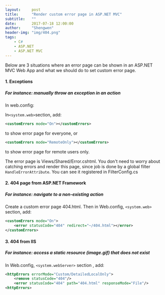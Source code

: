 ```yaml
---
layout:     post
title:      "Render custom error page in ASP.NET MVC"
subtitle:   ""
date:       2017-07-18 12:00:00
author:     "Shengwen"
header-img: "img/404.png"
tags:
    - C#
    - ASP.NET
    - ASP.NET MVC
---
```


Below are 3 situations where an error page can be shown in an ASP.NET MVC Web App and what we should do to set custom error page.

#### 1. Exceptions

##### For instance: manually throw an exception in an action

In web.config:

In`<system.web>`section, add: 

```xml
<customErrors mode="On"></customErrors> 
```

to show error page for everyone, or

```xml
<customErrors mode="RemoteOnly"></customErrors>
```

to show error page for remote users only.

The error page is  Views/Shared/Error.cshtml. You don't need to worry about catching errors and render this page, since job is done by a global filter `HandleErrorAttribute`. You can see it registered in FilterConfig.cs

#### 2. 404 page from ASP.NET Framework

##### For instance: navigate to a non-existing action

Create a custom error page 404.html. Then in Web.config, `<system.web>` section, add:

```xml
<customErrors mode="On">
	<error statusCode="404" redirect="~/404.html"></error>
</customErrors>
```

#### 3. 404 from IIS

##### For instance: access a static resource (image.gif) that does not exist

In Web.config, `<system.webServer>` section , add:

```xml
<httpErrors errorMode="Custom/DetailedLocalOnly">
    <remove statusCode="404"/>
    <error statusCode="404" path="404.html" responseMode="File"/>
<httpErrors> 
```

